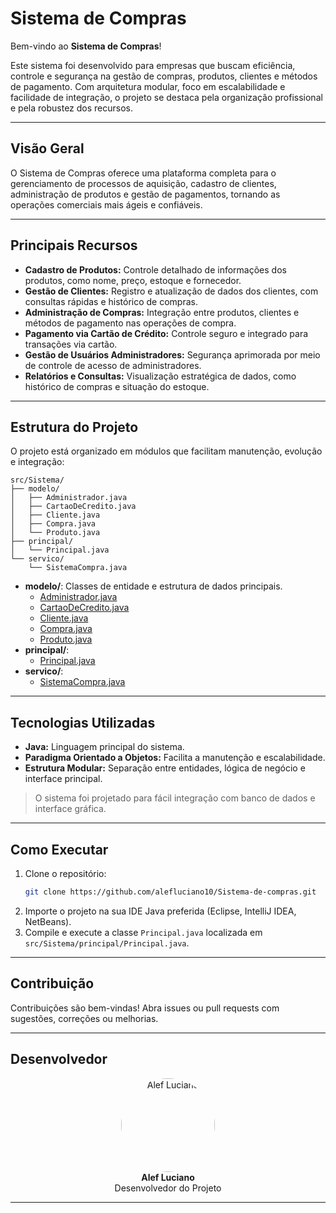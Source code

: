 # Sistema de Compras

Bem-vindo ao **Sistema de Compras**!

Este sistema foi desenvolvido para empresas que buscam eficiência, controle e segurança na gestão de compras, produtos, clientes e métodos de pagamento. Com arquitetura modular, foco em escalabilidade e facilidade de integração, o projeto se destaca pela organização profissional e pela robustez dos recursos.

---

## Visão Geral

O Sistema de Compras oferece uma plataforma completa para o gerenciamento de processos de aquisição, cadastro de clientes, administração de produtos e gestão de pagamentos, tornando as operações comerciais mais ágeis e confiáveis.

---

## Principais Recursos

- **Cadastro de Produtos:** Controle detalhado de informações dos produtos, como nome, preço, estoque e fornecedor.
- **Gestão de Clientes:** Registro e atualização de dados dos clientes, com consultas rápidas e histórico de compras.
- **Administração de Compras:** Integração entre produtos, clientes e métodos de pagamento nas operações de compra.
- **Pagamento via Cartão de Crédito:** Controle seguro e integrado para transações via cartão.
- **Gestão de Usuários Administradores:** Segurança aprimorada por meio de controle de acesso de administradores.
- **Relatórios e Consultas:** Visualização estratégica de dados, como histórico de compras e situação do estoque.

---

## Estrutura do Projeto

O projeto está organizado em módulos que facilitam manutenção, evolução e integração:

```
src/Sistema/
├── modelo/
│   ├── Administrador.java
│   ├── CartaoDeCredito.java
│   ├── Cliente.java
│   ├── Compra.java
│   └── Produto.java
├── principal/
│   └── Principal.java
└── servico/
    └── SistemaCompra.java
```

- **modelo/**: Classes de entidade e estrutura de dados principais.
  - [Administrador.java](https://github.com/alefluciano10/Sistema-de-compras/blob/main/src/Sistema/modelo/Administrador.java)
  - [CartaoDeCredito.java](https://github.com/alefluciano10/Sistema-de-compras/blob/main/src/Sistema/modelo/CartaoDeCredito.java)
  - [Cliente.java](https://github.com/alefluciano10/Sistema-de-compras/blob/main/src/Sistema/modelo/Cliente.java)
  - [Compra.java](https://github.com/alefluciano10/Sistema-de-compras/blob/main/src/Sistema/modelo/Compra.java)
  - [Produto.java](https://github.com/alefluciano10/Sistema-de-compras/blob/main/src/Sistema/modelo/Produto.java)
- **principal/**:  
  - [Principal.java](https://github.com/alefluciano10/Sistema-de-compras/blob/main/src/Sistema/principal/Principal.java)
- **servico/**:  
  - [SistemaCompra.java](https://github.com/alefluciano10/Sistema-de-compras/blob/main/src/Sistema/servico/SistemaCompra.java)

---

## Tecnologias Utilizadas

- **Java:** Linguagem principal do sistema.
- **Paradigma Orientado a Objetos:** Facilita a manutenção e escalabilidade.
- **Estrutura Modular:** Separação entre entidades, lógica de negócio e interface principal.

> O sistema foi projetado para fácil integração com banco de dados e interface gráfica.

---

## Como Executar

1. Clone o repositório:
   ```bash
   git clone https://github.com/alefluciano10/Sistema-de-compras.git
   ```
2. Importe o projeto na sua IDE Java preferida (Eclipse, IntelliJ IDEA, NetBeans).
3. Compile e execute a classe `Principal.java` localizada em `src/Sistema/principal/Principal.java`.

---

## Contribuição

Contribuições são bem-vindas! Abra issues ou pull requests com sugestões, correções ou melhorias.

---

## Desenvolvedor

<div align="center">
  <img src="https://avatars.githubusercontent.com/u/211544625?v=4" alt="Alef Luciano" width="150" height="150" style="border-radius:50%;"/>
  <br/>
  <strong>Alef Luciano</strong><br/>
  Desenvolvedor do Projeto
</div>

---
